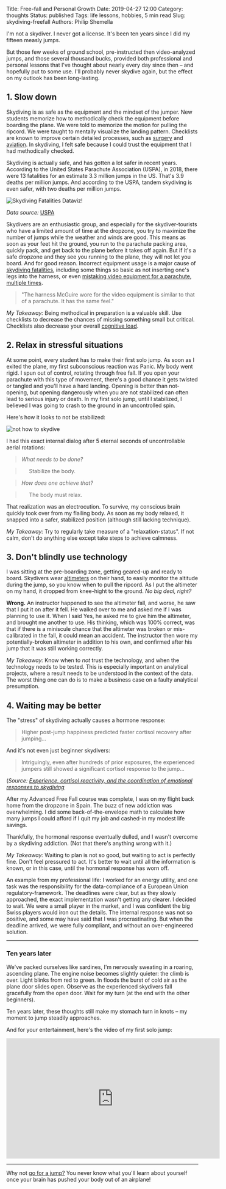 Title: Free-fall and Personal Growth
Date: 2019-04-27 12:00
Category: thoughts
Status: published
Tags: life lessons, hobbies, 5 min read
Slug: skydiving-freefall
Authors: Philip Shemella

I'm not a skydiver. I never got a license. It's been ten years since I did my  fifteen measly jumps.

But those few weeks of ground school, pre-instructed then video-analyzed jumps, and those several thousand bucks, provided both professional and personal lessons that I've thought about nearly every day since then &ndash; and hopefully put to some use. I'll probably never skydive again, but the effect on my outlook has been long-lasting.

## 1. Slow down

Skydiving is as safe as the equipment and the mindset of the jumper. New students memorize how to methodically check the equipment before boarding the plane.
We were told to memorize the motion for pulling the ripcord.
We were taught to mentally visualize the landing pattern.
Checklists are known to improve certain detailed processes, such as [surgery](https://news.ycombinator.com/item?id=19682451) and [aviation](https://en.wikipedia.org/wiki/Preflight_checklist).
In skydiving, I felt safe because I could trust the equipment that I had methodically checked.

Skydiving is actually safe, and has gotten a lot safer in recent years. According to the United States Parachute Association (USPA), in 2018, there were 13 fatalities for an estimate 3.3 million jumps in the US. That's 3.9 deaths per million jumps. And according to the USPA, tandem skydiving is even safer, with two deaths per million jumps.

![Skydiving Fatalities Dataviz!]({attach}/images/skydiving_fatalities_dataviz.png)

*Data source:* [USPA](https://uspa.org/Find/FAQs/Safety)

Skydivers are an enthusiastic group, and especially for the skydiver-tourists who have a limited amount of time at the dropzone, you try to maximize the number of jumps while the weather and winds are good.
This means as soon as your feet hit the ground, you run to the parachute packing area, quickly pack, and get back to the plane before it takes off again.
But if it's a safe dropzone and they see you running to the plane, they will not let you board.
And for good reason.
Incorrect equipment usage is a major cause of [skydiving fatalities](https://www.dropzone.com/fatalities/), including some things so basic as not inserting one's legs into the harness, or even [mistaking video equipment for a parachute, multiple times](https://apnews.com/061807bba937de09d52077b194ee6f54).

> "The harness McGuire wore for the video equipment is similar to that of a parachute. It has the same feel."

*My Takeaway:* Being methodical in preparation is a valuable skill. Use checklists to decrease the chances of missing something small but critical. Checklists also decrease your overall [cognitive load](https://en.wikipedia.org/wiki/Cognitive_load).

## 2. Relax in stressful situations

At some point, every student has to make their first solo jump. As soon as I exited the plane, my first subconscious reaction was Panic. My body went rigid.
I spun out of control, rotating through free fall.
If you open your parachute with this type of movement, there's a good chance it gets twisted or tangled and you'll have a hard landing. Opening is better than not-opening, but opening dangerously when you are not stabilized can often lead to serious injury or death. In my first solo jump, until I stabilized, I believed I was going to crash to the ground in an uncontrolled spin.

Here's how it looks to not be stabilized:

![not how to skydive]({attach}/images/skydiving_01.png)

I had this exact internal dialog after 5 eternal seconds of uncontrollable aerial rotations:

> *What needs to be done?*

> &nbsp;&nbsp;&nbsp;&nbsp;&nbsp;Stabilize the body.

> *How does one achieve that?*

> &nbsp;&nbsp;&nbsp;&nbsp;&nbsp;The body must relax.

That realization was an electrocution. To survive, my conscious brain quickly took over from my flailing body. As soon as my body relaxed, it snapped into a safer, stabilized position (although still lacking technique).

*My Takeaway:* Try to regularly take measure of a "relaxation-status". If not calm, don't do anything else except take steps to achieve calmness.

## 3. Don't blindly use technology

I was sitting at the pre-boarding zone, getting geared-up and ready to board. Skydivers wear [altimeters](https://en.wikipedia.org/wiki/Altimeter#/media/File:Hand-mounted_skydiving_altimeter_with_analogue_display_being_used_in_free_fall.jpg) on their hand, to easily monitor the altitude during the jump, so you know when to pull the ripcord. As I put the altimeter on my hand, it dropped from knee-hight to the ground. *No big deal, right?*

**Wrong.** An instructor happened to see the altimeter fall, and worse, he saw that I put it on after it fell. He walked over to me and asked me if I was planning to use it. When I said Yes, he asked me to give him the altimeter, and brought me another to use. His thinking, which was 100% correct, was that if there is a miniscule chance that the altimeter was broken or mis-calibrated in the fall, it could mean an accident. The instructor then wore my potentially-broken altimeter in addition to his own, and confirmed after his jump that it was still working correctly.

*My Takeaway:* Know when to *not* trust the technology, and when the technology needs to be tested. This is especially important on analytical projects, where a result needs to be understood in the context of the data. The worst thing one can do is to make a business case on a faulty analytical presumption.

## 4. Waiting may be better

The "stress" of skydiving actually causes a hormone response:

> Higher post-jump happiness predicted faster cortisol recovery after jumping...

And it's not even just beginner skydivers:

> Intriguingly, even after hundreds of prior exposures, the experienced jumpers still showed a significant cortisol response to the jump...

(*Source: [Experience, cortisol reactivity, and the coordination of emotional responses to skydiving](https://www.ncbi.nlm.nih.gov/pmc/articles/PMC4373275/)*

After my Advanced Free Fall course was complete, I was on my flight back home from the dropzone in Spain. The buzz of new addiction was overwhelming. I did some back-of-the-envelope math to calculate how many jumps I could afford if I quit my job and cashed-in my modest life savings.

Thankfully, the hormonal response eventually dulled, and I wasn't overcome by a skydiving addiction. (Not that there's anything wrong with it.)

*My Takeaway:* Waiting to plan is not so good, but waiting to act is perfectly fine. Don't feel pressured to act. It's better to wait until all the information is known, or in this case, until the hormonal response has worn off.

An example from my professional life: I worked for an energy utility, and one task was the responsibility for the data-compliance of a European Union regulatory-framework. The deadlines were clear, but as they slowly approached, the exact implementation wasn't getting any clearer. I decided to wait. We were a small player in the market, and I was confident the big Swiss players would iron out the details. The internal response was not so positive, and some may have said that I was procrastinating. But when the deadline arrived, we were fully compliant, and without an over-engineered solution.

---------------

### Ten years later

We've packed ourselves like sardines, I'm nervously sweating in a roaring, ascending plane.
The engine noise becomes slightly quieter: the climb is over.
Light blinks from red to green.
In floods the burst of cold air as the plane door slides open.
Observe as the experienced skydivers fall gracefully from the open door.
Wait for my turn (at the end with the other beginners).

Ten years later, these thoughts still make my stomach turn in knots &ndash; my moment to jump steadily approaches.

And for your entertainment, here's the video of my first solo jump:

<div class="youtube" align="center">
<iframe width="560" height="315" src="https://www.youtube.com/embed/RkZCus9veaw" frameborder="0" allow="accelerometer; autoplay; encrypted-media; gyroscope; picture-in-picture" allowfullscreen></iframe>
</div>


---------------

Why not [go for a jump?](https://www.dropzone.com/dropzones/) You never know what you'll learn about yourself once your brain has pushed your body out of an airplane!

